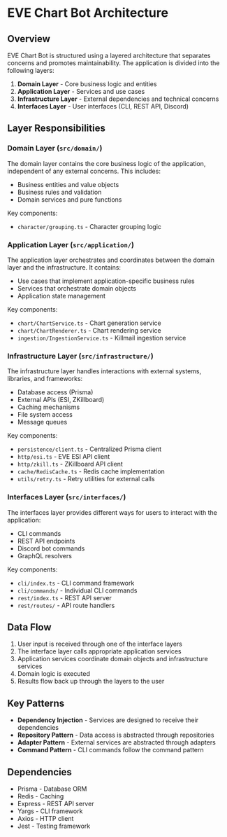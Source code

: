 # EVE Chart Bot Architecture

## Overview

EVE Chart Bot is structured using a layered architecture that separates concerns and promotes maintainability. The application is divided into the following layers:

1. **Domain Layer** - Core business logic and entities
2. **Application Layer** - Services and use cases
3. **Infrastructure Layer** - External dependencies and technical concerns
4. **Interfaces Layer** - User interfaces (CLI, REST API, Discord)

## Layer Responsibilities

### Domain Layer (`src/domain/`)

The domain layer contains the core business logic of the application, independent of any external concerns. This includes:

- Business entities and value objects
- Business rules and validation
- Domain services and pure functions

Key components:

- `character/grouping.ts` - Character grouping logic

### Application Layer (`src/application/`)

The application layer orchestrates and coordinates between the domain layer and the infrastructure. It contains:

- Use cases that implement application-specific business rules
- Services that orchestrate domain objects
- Application state management

Key components:

- `chart/ChartService.ts` - Chart generation service
- `chart/ChartRenderer.ts` - Chart rendering service
- `ingestion/IngestionService.ts` - Killmail ingestion service

### Infrastructure Layer (`src/infrastructure/`)

The infrastructure layer handles interactions with external systems, libraries, and frameworks:

- Database access (Prisma)
- External APIs (ESI, ZKillboard)
- Caching mechanisms
- File system access
- Message queues

Key components:

- `persistence/client.ts` - Centralized Prisma client
- `http/esi.ts` - EVE ESI API client
- `http/zkill.ts` - ZKillboard API client
- `cache/RedisCache.ts` - Redis cache implementation
- `utils/retry.ts` - Retry utilities for external calls

### Interfaces Layer (`src/interfaces/`)

The interfaces layer provides different ways for users to interact with the application:

- CLI commands
- REST API endpoints
- Discord bot commands
- GraphQL resolvers

Key components:

- `cli/index.ts` - CLI command framework
- `cli/commands/` - Individual CLI commands
- `rest/index.ts` - REST API server
- `rest/routes/` - API route handlers

## Data Flow

1. User input is received through one of the interface layers
2. The interface layer calls appropriate application services
3. Application services coordinate domain objects and infrastructure services
4. Domain logic is executed
5. Results flow back up through the layers to the user

## Key Patterns

- **Dependency Injection** - Services are designed to receive their dependencies
- **Repository Pattern** - Data access is abstracted through repositories
- **Adapter Pattern** - External services are abstracted through adapters
- **Command Pattern** - CLI commands follow the command pattern

## Dependencies

- Prisma - Database ORM
- Redis - Caching
- Express - REST API server
- Yargs - CLI framework
- Axios - HTTP client
- Jest - Testing framework

